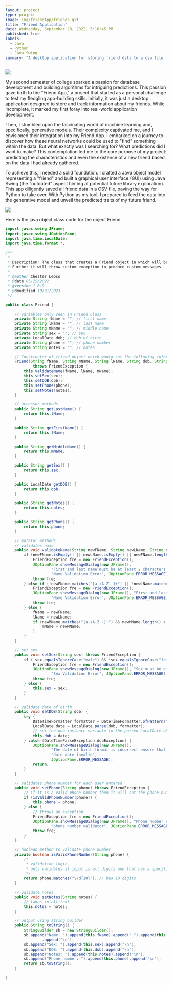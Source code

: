 ```yaml
---
layout: project
type: project
image: img/friendApp/friends.gif
title: "Friend Application"
date: Wednesday, ‎September ‎28, ‎2022, ‏‎5:10:45 PM
published: true
labels:
  - Java
  - Python
  - Java Swing 
summary: "A desktop application for storing friend data to a csv file for data manipulation."
---
```


<img class="img-fluid" src="../img/friendApp/friendAppGUI.PNG">

My second semester of college sparked a passion for database development and building algorithms for intriguing predictions. This passion gave birth to the "Friend App," a project that started as a personal challenge to test my fledgling app-building skills. Initially, it was just a desktop application designed to store and track information about my friends. While incomplete, it marked my first foray into real-world application development.

Then, I stumbled upon the fascinating world of machine learning and, specifically, generative models. Their complexity captivated me, and I envisioned their integration into my Friend App. I embarked on a journey to discover how these neural networks could be used to "find" something within the data. But what exactly was I searching for? What predictions did I want to make? This contemplation led me to the core purpose of my project: predicting the characteristics and even the existence of a new friend based on the data I had already gathered.

To achieve this, I needed a solid foundation. I crafted a Java object model representing a "friend" and built a graphical user interface (GUI) using Java Swing (the "outdated" aspect hinting at potential future library exploration). This app diligently saved all friend data in a CSV file, paving the way for Python to take over. With Python as my tool, I prepared to feed the data into the generative model and unveil the predicted traits of my future friend.

<img class="friends" src="../img/friendApp/friends.jpg">

Here is the java object class code for the object Friend
```java
import javax.swing.JFrame;
import javax.swing.JOptionPane;
import java.time.LocalDate;
import java.time.format.*;

/**
 * 
 * Description: The class that creates a Friend object in which will be stored.
 * Further it will throw custom exception to produce custom messages.
 * 
 * @author Chester Leoso
 * @date 05/25/2022
 * @version 1.0.9
 * @dmodified 10/31/2023
 */

public class Friend {

    // variables only seen in Friend Class
    private String fName = ""; // first name
    private String lName = ""; // last name
    private String mName = ""; // middle name
    private String sex = ""; // sex
    private LocalDate dob; // dob of birth
    private String phone = ""; // phone number
    private String notes = ""; // notes

    // Constructor of friend object which would set the following information
    Friend(String fName, String mName, String lName, String dob, String sex, String phone, String notes)
            throws FriendException {
        this.validateName(fName, lName, mName);
        this.setSex(sex);
        this.setDOB(dob);
        this.setPhone(phone);
        this.setNotes(notes);
    }

    // accessor methods
    public String getLastName() {
        return this.lName;
    }

    public String getFirstName() {
        return this.fName;
    }

    public String getMiddleName() {
        return this.mName;
    }

    public String getSex() {
        return this.sex;
    }

    public LocalDate getDOB() {
        return this.dob;
    }

    public String getNotes() {
        return this.notes;
    }

    public String getPhone() {
        return this.phone;
    }

    // mutator methods
    // validates name
    public void validateName(String newFName, String newLName, String newMName) throws FriendException {
        if (newFName.isEmpty() || newLName.isEmpty() || newFName.length() == 1 || newLName.length() == 1) {
            FriendException fre = new FriendException();
            JOptionPane.showMessageDialog(new JFrame(),
                    "First and last name must be at least 2 characters long and not empty.",
                    "Name Validation Error", JOptionPane.ERROR_MESSAGE);
            throw fre;
        } else if (!newFName.matches("[a-zA-Z -]+") || !newLName.matches("[a-zA-Z -]+")) {
            FriendException fre = new FriendException();
            JOptionPane.showMessageDialog(new JFrame(), "First and last name cannot contain a number(s).",
                    "Name Validation Error", JOptionPane.ERROR_MESSAGE);
            throw fre;
        } else {
            fName = newFName;
            lName = newLName;
            if (newMName.matches("[a-zA-Z -]+") && newMName.length() > 1) {
                mName = newMName;
            }
        }
    }

    // set sex
    public void setSex(String sex) throws FriendException {
        if (!sex.equalsIgnoreCase("male") && !sex.equalsIgnoreCase("female")) {
            FriendException fre = new FriendException();
            JOptionPane.showMessageDialog(new JFrame(), "Sex must be either male or female.",
                    "Sex Validation Error", JOptionPane.ERROR_MESSAGE);
            throw fre;
        } else {
            this.sex = sex;
        }
    }

    // validate date of birth
    public void setDOB(String dob) {
        try {
            DateTimeFormatter formatter = DateTimeFormatter.ofPattern("yyyy/MM/dd");
            LocalDate date = LocalDate.parse(dob, formatter);
            // set the dob instance variable to the parsed LocalDate object
            this.dob = date;
        } catch (DateTimeParseException dobException) {
            JOptionPane.showMessageDialog(new JFrame(),
                    "The date of birth format is incorrect ensure that your input is YYYY/MM/DD",
                    "date date invalid",
                    JOptionPane.ERROR_MESSAGE);
            return;
        }
    }

    // validates phone number for each user entered
    public void setPhone(String phone) throws FriendException {
        // if it is a valid phone number then it will set the phone number
        if (isValidPhoneNumber(phone)) {
            this.phone = phone;
        } else {
            // throws an exception
            FriendException fre = new FriendException();
            JOptionPane.showMessageDialog(new JFrame(), "Phone number should be equal to 10 digits.",
                    "phone number validator", JOptionPane.ERROR_MESSAGE);
            throw fre;
        }
    }

    // boolean method to validate phone number
    private boolean isValidPhoneNumber(String phone) {
        /*
         * validation logic,
         * only validates if input is all digits and that has a specific length
         */
        return phone.matches("\\d{10}"); // has 10 digits
    }

    // validate notes
    public void setNotes(String notes) {
        // takes in all text
        this.notes = notes;
    }

    // output using string builder
    public String toString() {
        StringBuilder sb = new StringBuilder();
        sb.append("Name: ").append(this.fName).append(" ").append(this.mName).append(" ").append(this.lName)
                .append("\n");
        sb.append("Sex: ").append(this.sex).append("\n");
        sb.append("DOB: ").append(this.dob).append("\n");
        sb.append("Notes: ").append(this.notes).append("\n");
        sb.append("Phone number: ").append(this.phone).append("\n");
        return sb.toString();
    }

}
```
